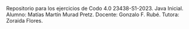 Repositorio para los ejercicios de Codo 4.0 23438-S1-2023.
Java Inicial.
Alumno: Matías Martín Murad Pretz.
Docente: Gonzalo F. Rubé.
Tutora: Zoraida Flores.